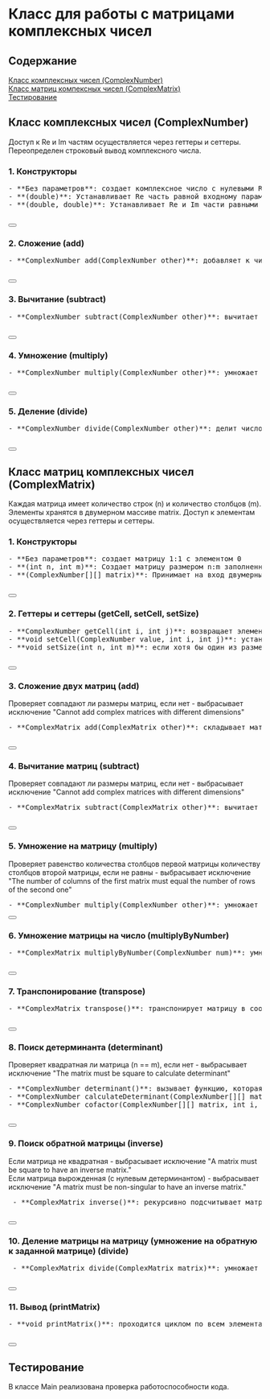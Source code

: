 # Класс для работы с матрицами комплексных чисел
## Содержание
[Класс комплексных чисел (ComplexNumber)](src/ComplexNumber.java)  
[Класс матриц компексных чисел (ComplexMatrix)](src/ComplexMatrix.java)  
[Тестирование](src/Main.java)
## Класс комплексных чисел (ComplexNumber)  
Доступ к Re и Im частям осуществляется через геттеры и сеттеры. Переопределен строковый вывод комплексного числа.
### 1. Конструкторы  
<div>
  <pre>
- **Без параметров**: создает комплексное число с нулевыми Re и Im частями
- **(double)**: Устанавливает Re часть равной входному параметру, а Im = 0
- **(double, double)**: Устанавливает Re и Im части равными входным параметрам соответственно 
     </pre>
  <button onclick="copyToClipboard()"></button>
</div>  

### 2. Сложение (add)  
<div>
  <pre>
- **ComplexNumber add(ComplexNumber other)**: добавляет к числу, чей метод был вызван, комплексное число other
        </pre>
  <button onclick="copyToClipboard()"></button>
</div>  

### 3. Вычитание (subtract)
<div>
  <pre>
- **ComplexNumber subtract(ComplexNumber other)**: вычитает из числа, чей метод был вызван число other
        </pre>
  <button onclick="copyToClipboard()"></button>
</div>  

### 4. Умножение (multiply)
<div>
  <pre>
- **ComplexNumber multiply(ComplexNumber other)**: умножает на число, чей метод был вызван число other в соответствии с формулой
        </pre>
  <button onclick="copyToClipboard()"></button>
</div>  

### 5. Деление (divide)
<div>
  <pre>
- **ComplexNumber divide(ComplexNumber other)**: делит число, с которым был вызван, на число other, выполняется по формуле
 </pre>
  <button onclick="copyToClipboard()"></button>
</div>  

## Класс матриц комплексных чисел (ComplexMatrix)
Каждая матрица имеет количество строк (n) и количество столбцов (m). Элементы хранятся в двумерном массиве matrix. Доступ к элементам осуществляется через геттеры и сеттеры.

### 1. Конструкторы  
<div>
  <pre>
- **Без параметров**: создает матрицу 1:1 с элементом 0
- **(int n, int m)**: Создает матрицу размером n:m заполненную нулями
- **(ComplexNumber[][] matrix)**: Принимает на вход двумерный массив данных, создает в соответствии с ними матрицу
 </pre>
  <button onclick="copyToClipboard()"></button>
</div> 

### 2. Геттеры и сеттеры (getCell, setCell, setSize)
<div>
  <pre>
- **ComplexNumber getCell(int i, int j)**: возвращает элемент матрицы по индексу (i, j). Если индекс находится за пределами границ матрицы - выбрасывает исключение "Index is out of bounds"
- **void setCell(ComplexNumber value, int i, int j)**: устаналивает элемент матрицы по индексу (i, j) равным значению value. Если индекс находится за пределами границ матрицы - выбрасывает исключение "Index is out of bounds"
- **void setSize(int n, int m)**: если хотя бы один из размером матрицы меньше или равен 0, выбрасывает исключение "n and m must be positive", копирует все элементы прошлой матрицы на те же самые места, если в изначальной матрице элементы отсутствовали - заполняет ячейки новой матрицы нулями
 </pre>
  <button onclick="copyToClipboard()"></button>
</div> 

### 3. Сложение двух матриц (add) 
Проверяет совпадают ли размеры матриц, если нет - выбрасывает исключение "Сannot add complex matrices with different dimensions"  
<div>
  <pre>
- **ComplexMatrix add(ComplexMatrix other)**: складывает матрицы поэлементно
  </pre>
  <button onclick="copyToClipboard()"></button>
</div> 

### 4. Вычитание матриц (subtract)
Проверяет совпадают ли размеры матриц, если нет - выбрасывает исключение "Сannot add complex matrices with different dimensions"  
<div>
  <pre>
- **ComplexMatrix subtract(ComplexMatrix other)**: вычитает матрицы поэлементно
 </pre>
  <button onclick="copyToClipboard()"></button>
</div> 

### 5. Умножение на матрицу (multiply)
Проверяет равенство количества столбцов первой матрицы количеству столбцов второй матрицы, если не равны - выбрасывает исключение "The number of columns of the first matrix must equal the number of rows of the second one"  
<div>
  <pre>
- **ComplexNumber multiply(ComplexNumber other)**: умножает матрицу на матрицу в соответствии с правилом умножения матриц
</pre>
  <button onclick="copyToClipboard()"></button>
</div> 

### 6. Умножение матрицы на число (multiplyByNumber)
<div>
  <pre>
- **ComplexMatrix multiplyByNumber(ComplexNumber num)**: умножает матрицу на число num поэлементно
 </pre>
  <button onclick="copyToClipboard()"></button>
</div> 

### 7. Транспонирование (transpose)
<div>
  <pre>
- **ComplexMatrix transpose()**: транспонирует матрицу в соответствии с правилом транспонирования матриц
    </pre>
  <button onclick="copyToClipboard()"></button>
</div> 

### 8. Поиск детерминанта (determinant)
Проверяет квадратная ли матрица (n == m), если нет - выбрасывает исключение "The matrix must be square to calculate determinant"
<div>
  <pre>
- **ComplexNumber determinant()**: вызывает функцию, которая рекурсивно подсчитывает детерминант
- **ComplexNumber calculateDeterminant(ComplexNumber[][] matrix)**: рекурсивно подсчитывает детерминант
- **ComplexNumber cofactor(ComplexNumber[][] matrix, int i, int j)**: ищет алгебраическое дополнение элемента по индексу (i, j)
    </pre>
  <button onclick="copyToClipboard()"></button>
</div> 

 ### 9. Поиск обратной матрицы (inverse)
 Если матрица не квадратная - выбрасывает исключение "A matrix must be square to have an inverse matrix."    
 Если матрица вырожденная (с нулевым детерминантом) - выбрасывает исключение "A matrix must be non-singular to have an inverse matrix." 
 <div>
   <pre>
 - **ComplexMatrix inverse()**: рекурсивно подсчитывает матрицу алгебраических дополнений с помощью метода cofactor, транспонирует её с помощью метода transpose и умножает с помощью метода multiplyByNumber на обратное к детерминанту число  
    </pre>
  <button onclick="copyToClipboard()"></button>
</div> 

  ### 10. Деление матрицы на матрицу (умножение на обратную к заданной матрице) (divide)
<div>
    <pre>
 - **ComplexMatrix divide(ComplexMatrix matrix)**: умножает матрицу на обратную матрицу к заданной, подсчитанную с помощью метода inverse
    </pre>
  <button onclick="copyToClipboard()"></button>
</div> 

### 11. Вывод (printMatrix)
<div>
   <pre>
- **void printMatrix()**: проходится циклом по всем элементам матрицы и выводит в консоль
    </pre>
  <button onclick="copyToClipboard()"></button>
</div> 

## Тестирование
В классе Main реализована проверка работоспособности кода.
  
 

